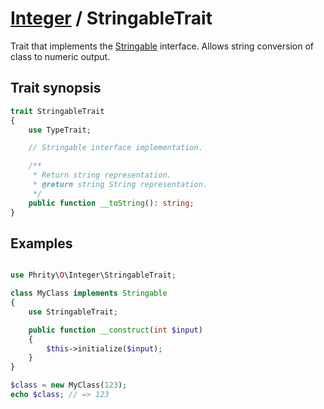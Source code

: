 # [Integer](../Integer.md) / StringableTrait

Trait that implements the [Stringable](https://www.php.net/manual/en/class.stringable) interface.
Allows string conversion of class to numeric output.

## Trait synopsis

```php
trait StringableTrait
{
    use TypeTrait;

    // Stringable interface implementation.

    /**
     * Return string representation.
     * @return string String representation.
     */
    public function __toString(): string;
}
```

## Examples

```php

use Phrity\O\Integer\StringableTrait;

class MyClass implements Stringable
{
    use StringableTrait;

    public function __construct(int $input)
    {
        $this->initialize($input);
    }
}

$class = new MyClass(123);
echo $class; // => 123
```
